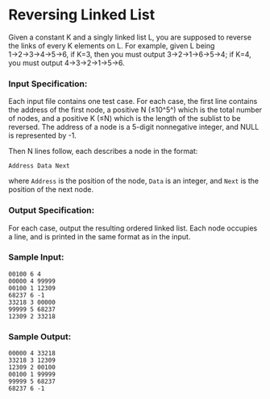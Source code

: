 # Reversing Linked List
Given a constant K and a singly linked list L, you are supposed to reverse the links of every K elements on L. For example, given L being 1→2→3→4→5→6, if K=3, then you must output 3→2→1→6→5→4; if K=4, you must output 4→3→2→1→5→6.

### Input Specification:
Each input file contains one test case. For each case, the first line contains the address of the first node, a positive N (≤10^5^) which is the total number of nodes, and a positive K (≤N) which is the length of the sublist to be reversed. The address of a node is a 5-digit nonnegative integer, and NULL is represented by -1.

Then N lines follow, each describes a node in the format:
```
Address Data Next
```
where `Address` is the position of the node, `Data` is an integer, and `Next` is the position of the next node.

### Output Specification:
For each case, output the resulting ordered linked list. Each node occupies a line, and is printed in the same format as in the input.

### Sample Input:
```
00100 6 4
00000 4 99999
00100 1 12309
68237 6 -1
33218 3 00000
99999 5 68237
12309 2 33218
```
### Sample Output:
```
00000 4 33218
33218 3 12309
12309 2 00100
00100 1 99999
99999 5 68237
68237 6 -1
```